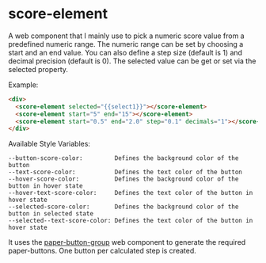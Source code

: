 # score-element
A web component that I mainly use to pick a numeric score value from a predefined numeric range. The numeric range can be set by choosing a start and an end value. You can also define a step size (default is 1) and decimal precision (default is 0). The selected value can be get or set via the selected property.

Example:

```html
<div>
  <score-element selected="{{select1}}"></score-element>
  <score-element start="5" end="15"></score-element>
  <score-element start="0.5" end="2.0" step="0.1" decimals="1"></score-element>
</div>
```

Available Style Variables:
```
--button-score-color:         Defines the background color of the button
--text-score-color:           Defines the text color of the button
--hover-score-color:          Defines the background color of the button in hover state
--hover-text-score-color:     Defines the text color of the button in hover state
--selected-score-color:       Defines the background color of the button in selected state
--selected--text-score-color: Defines the text color of the button in hover state
```

It uses the <a href="https://github.com/Protoss78/paper-button-group">paper-button-group</a> web component to generate the required paper-buttons. One button per calculated step is created.
